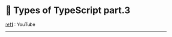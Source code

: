 # 🌼 Types of TypeScript part.3

[ref1](https://www.youtube.com/watch?v=alzyYRaLq54) : YouTube

---

<br>

